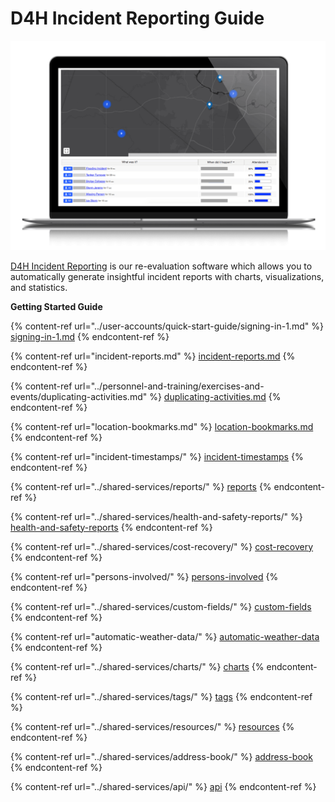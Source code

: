 # D4H Incident Reporting Guide

![](<../.gitbook/assets/incident reporting.png>)

[D4H Incident Reporting](https://d4htechnologies.com/incident-reporting) is our re-evaluation software which allows you to automatically generate insightful incident reports with charts, visualizations, and statistics.&#x20;

**Getting Started Guide**

{% content-ref url="../user-accounts/quick-start-guide/signing-in-1.md" %}
[signing-in-1.md](../user-accounts/quick-start-guide/signing-in-1.md)
{% endcontent-ref %}

{% content-ref url="incident-reports.md" %}
[incident-reports.md](incident-reports.md)
{% endcontent-ref %}

{% content-ref url="../personnel-and-training/exercises-and-events/duplicating-activities.md" %}
[duplicating-activities.md](../personnel-and-training/exercises-and-events/duplicating-activities.md)
{% endcontent-ref %}

{% content-ref url="location-bookmarks.md" %}
[location-bookmarks.md](location-bookmarks.md)
{% endcontent-ref %}

{% content-ref url="incident-timestamps/" %}
[incident-timestamps](incident-timestamps/)
{% endcontent-ref %}

{% content-ref url="../shared-services/reports/" %}
[reports](../shared-services/reports/)
{% endcontent-ref %}

{% content-ref url="../shared-services/health-and-safety-reports/" %}
[health-and-safety-reports](../shared-services/health-and-safety-reports/)
{% endcontent-ref %}

{% content-ref url="../shared-services/cost-recovery/" %}
[cost-recovery](../shared-services/cost-recovery/)
{% endcontent-ref %}

{% content-ref url="persons-involved/" %}
[persons-involved](persons-involved/)
{% endcontent-ref %}

{% content-ref url="../shared-services/custom-fields/" %}
[custom-fields](../shared-services/custom-fields/)
{% endcontent-ref %}

{% content-ref url="automatic-weather-data/" %}
[automatic-weather-data](automatic-weather-data/)
{% endcontent-ref %}

{% content-ref url="../shared-services/charts/" %}
[charts](../shared-services/charts/)
{% endcontent-ref %}

{% content-ref url="../shared-services/tags/" %}
[tags](../shared-services/tags/)
{% endcontent-ref %}

{% content-ref url="../shared-services/resources/" %}
[resources](../shared-services/resources/)
{% endcontent-ref %}

{% content-ref url="../shared-services/address-book/" %}
[address-book](../shared-services/address-book/)
{% endcontent-ref %}

{% content-ref url="../shared-services/api/" %}
[api](../shared-services/api/)
{% endcontent-ref %}
